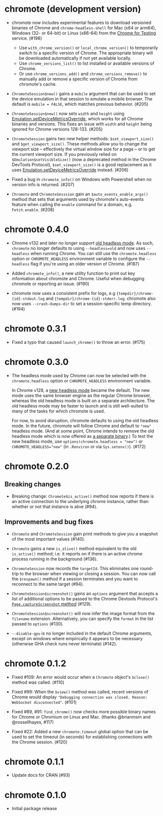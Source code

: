 # chromote (development version)

* chromote now includes experimental features to download versioned binaries of Chrome and `chrome-headless-shell` for Mac (x64 or arm64), Windows (32- or 64-bit) or Linux (x86-64) from the [Chrome for Testing](https://googlechromelabs.github.io/chrome-for-testing) service. (#198)
  * Use `with_chrome_version()` or `local_chrome_version()` to temporarily switch to a specific version of Chrome. The appropriate binary will be downloaded automatically if not yet available locally. 
  * Use `chrome_versions_list()` to list installed or available versions of Chrome. 
  * Or use `chrome_versions_add()` and `chrome_versions_remove()` to manually add or remove a specific version of Chrome from chromote's cache.

* `ChromoteSession$new()` gains a `mobile` argument that can be used to set the device emulation in that session to emulate a mobile browser. The default is `mobile = FALSE`, which matches previous behavior. (#205)

* `ChromoteSession$new()` now sets `width` and `height` using [Emulation.setDeviceMetricsOverride](https://chromedevtools.github.io/devtools-protocol/tot/Emulation/#method-setDeviceMetricsOverride), which works for all Chrome binaries and versions. This fixes an issue with `width` and `height` being ignored for Chrome versions 128-133. (#205)

* `ChromoteSession` gains two new helper methods: `$set_viewport_size()` and `$get_viewport_size()`. These methods allow you to change the viewport size – effectively the virtual window size for a page – or to get the current viewport size. If you previously relied on `$Emulation$setVisibleSize()` (now a deprecated method in the Chrome DevTools Protocol), `$set_viewport_size()` is a good replacement as it uses [Emulation.setDeviceMetricsOverride](https://chromedevtools.github.io/devtools-protocol/tot/Emulation/#method-setDeviceMetricsOverride) instead. (#206)

* Fixed a bug in `chromote_info()` on Windows with Powershell when no version info is returned. (#207)

* `Chromote` and `ChromoteSesssion` gain an `$auto_events_enable_args()` method that sets that arguments used by chromote's auto-events feature when calling the `enable` command for a domain, e.g. `Fetch.enable`. (#208)

# chromote 0.4.0

* Chrome v132 and later no longer support [old headless mode](https://developer.chrome.com/blog/removing-headless-old-from-chrome). As such, `chromote` no longer defaults to using `--headless=old` and now uses `--headless` when running Chrome. You can still use the `chromote.headless` option or `CHROMOTE_HEADLESS` environment variable to configure the `--headless` flag if you're using an older version of Chrome. (#187)

* Added `chromote_info()`, a new utility function to print out key information about chromote and Chrome. Useful when debugging chromote or reporting an issue. (#190)

* chromote now uses a consistent prefix for logs, e.g `{tempdir}/chrome-{id}-stdout.log` and `{tempdir}/chrome-{id}-stderr.log`. chromote also now uses `--crash-dumps-dir` to set a session-specific temp directory. (#194)

# chromote 0.3.1

* Fixed a typo that caused `launch_chrome()` to throw an error. (#175)

# chromote 0.3.0

* The headless mode used by Chrome can now be selected with the `chromote.headless` option or `CHROMOTE_HEADLESS` environment variable. 

  In Chrome v128, a [new headless mode](https://developer.chrome.com/docs/chromium/new-headless) became the default. The new mode uses the same browser engine as the regular Chrome browser, whereas the old headless mode is built on a separate architecture. The old headless mode may be faster to launch and is still well-suited to many of the tasks for which chromote is used.

  For now, to avoid disruption, chromote defaults to using the old headless mode. In the future, chromote will follow Chrome and default to `"new"` headless mode. (And at some point, Chrome intends to remove the old headless mode which is now offered as [a separate binary](https://developer.chrome.com/blog/chrome-headless-shell).) To test the new headless mode, use `options(chromote.headless = "new")` or `CHROMOTE_HEADLESS="new"` (in `.Renviron` or via `Sys.setenv()`). (#172)

# chromote 0.2.0

## Breaking changes

* Breaking change: `Chromote$is_active()` method now reports if there is an active connection to the underlying chrome instance, rather than whether or not that instance is alive (#94).

## Improvements and bug fixes

* `Chromote` and `ChromoteSession` gain print methods to give you a snapshot of the most important values (#140).

* `Chromote` gains a new `is_alive()` method equivalent to the old `is_active()` method; i.e. it reports on if there is an active chrome process running in the background (#136).

* `ChromoteSession` now records the `targetId`. This eliminates one round-trip to the browser when viewing or closing a session. You can now call the `$respawn()` method if a session terminates and you want to reconnect to the same target (#94).

* `ChromoteSession$screenshot()` gains an `options` argument that accepts a list of additional options to be passed to the Chrome Devtools Protocol's [`Page.captureScreenshot` method](https://chromedevtools.github.io/devtools-protocol/tot/Page/#method-captureScreenshot) (#129).

* `ChromoteSession$screenshot()` will now infer the image format from the `filename` extension. Alternatively, you can specify the `format` in the list passed to `options` (#130).

* `--disable-gpu` is no longer included in the default Chrome arguments, except on windows where empirically it appears to be necessary (otherwise GHA check runs never terminate) (#142).

# chromote 0.1.2

* Fixed #109: An error would occur when a `Chromote` object's `$close()` method was called. (#110)

* Fixed #99: When the `$view()` method was called, recent versions of Chrome would display `"Debugging connection was closed. Reason: WebSocket disconnected"`. (#101)

* Fixed #89, #91: `find_chrome()` now checks more possible binary names for Chrome or Chromium on Linux and Mac. (thanks @brianmsm and @rossellhayes, #117)

* Fixed #22: Added a new `chromote.timeout` global option that can be used to set the timeout (in seconds) for establishing connections with the Chrome session. (#120)


# chromote 0.1.1

* Update docs for CRAN (#93)


# chromote 0.1.0

* Initial package release
